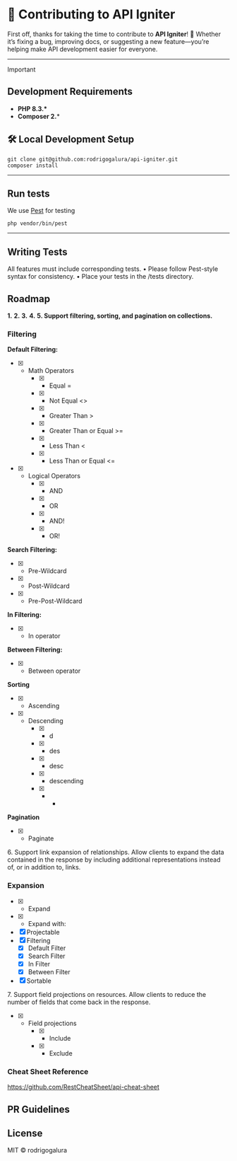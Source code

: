 # 🤝 Contributing to API Igniter

First off, thanks for taking the time to contribute to **API Igniter**! 🎉
Whether it’s fixing a bug, improving docs, or suggesting a new feature—you’re helping make API development easier for everyone.

---

> [!IMPORTANT]
> ## Development Requirements
>
> - **PHP 8.3.\***
> - **Composer 2.***

## 🛠️ Local Development Setup
```
git clone git@github.com:rodrigogalura/api-igniter.git
composer install
```

---

## Run tests

We use [Pest](https://pestphp.com) for testing

```
php vendor/bin/pest
```

---

## Writing Tests

All features must include corresponding tests.
•   Please follow Pest-style syntax for consistency.
•   Place your tests in the /tests directory.


## Roadmap

**1\.**
**2\.**
**3\.**
**4\.**
**5\. Support filtering, sorting, and pagination on collections.**

### Filtering

**Default Filtering:**
- [x] - Math Operators
    - [x] - Equal =
    - [x] - Not Equal <>
    - [x] - Greater Than >
    - [x] - Greater Than or Equal >=
    - [x] - Less Than <
    - [x] - Less Than or Equal <=
- [x] - Logical Operators
    - [x] - AND
    - [x] - OR
    - [x] - AND!
    - [x] - OR!

**Search Filtering:**
- [x] - Pre-Wildcard
- [x] - Post-Wildcard
- [x] - Pre-Post-Wildcard

**In Filtering:**
- [x] - In operator

**Between Filtering:**
- [x] - Between operator

**Sorting**
- [x] - Ascending
- [x] - Descending
    - [x] - d
    - [x] - des
    - [x] - desc
    - [x] - descending
    - [x] - -

**Pagination**

- [x] - Paginate


6\. Support link expansion of relationships. Allow clients to expand the data contained in the response by including additional representations instead of, or in addition to, links.

### Expansion
- [x] - Expand
- [x] - Expand with:
- [x] Projectable
- [x] Filtering
    - [x] Default Filter
    - [x] Search Filter
    - [x] In Filter
    - [x] Between Filter
 - [x] Sortable

7\. Support field projections on resources. Allow clients to reduce the number of fields that come back in the response.

- [x] - Field projections
    - [x] - Include
    - [x] - Exclude


### Cheat Sheet Reference

https://github.com/RestCheatSheet/api-cheat-sheet

## PR Guidelines

## License

MIT © rodrigogalura
